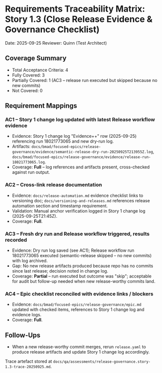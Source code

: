 # Requirements Traceability Matrix: Story 1.3 (Close Release Evidence & Governance Checklist)

Date: 2025-09-25
Reviewer: Quinn (Test Architect)

## Coverage Summary

- Total Acceptance Criteria: 4
- Fully Covered: 3
- Partially Covered: 1 (AC3 – release run executed but skipped because no new commits)
- Not Covered: 0

## Requirement Mappings

### AC1 – Story 1 change log updated with latest Release workflow evidence

- Evidence: Story 1 change log "Evidence++" row (2025-09-25) referencing run 18021773065 and new dry-run log.
- Artifacts: `docs/bmad/focused-epics/release-governance/evidence/semantic-release-dry-run-20250925T213955Z.log`, `docs/bmad/focused-epics/release-governance/evidence/release-run-18021773065.log`.
- Coverage: **Full** – log references and artifacts present, cross-checked against run output.

### AC2 – Cross-link release documentation

- Evidence: `docs/release-automation.md` evidence checklist links to versioning doc; `docs/versioning-and-releases.md` references release automation section and timestamp requirement.
- Validation: Manual anchor verification logged in Story 1 change log (2025-09-25T21:45Z).
- Coverage: **Full**.

### AC3 – Fresh dry run and Release workflow triggered, results recorded

- Evidence: Dry run log saved (see AC1); Release workflow run 18021773065 executed (semantic-release skipped – no new commits) with log archived.
- Gap: No new release artifacts produced because repo has no commits since last release; decision noted in change log.
- Coverage: **Partial** – run executed but outcome was "skip"; acceptable for audit but follow-up needed when new release-worthy commits land.

### AC4 – Epic checklist reconciled with evidence links / blockers

- Evidence: `docs/bmad/focused-epics/release-governance/epic.md` updated with checked items, references to Story 1 change log and evidence logs.
- Coverage: **Full**.

## Follow-Ups

- When a new release-worthy commit merges, rerun `release.yaml` to produce release artifacts and update Story 1 change log accordingly.

Trace artefact stored at `docs/qa/assessments/release-governance.story-1.3-trace-20250925.md`.
